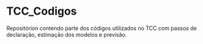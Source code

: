 # TCC_Codigos
Repositórion contendo parte dos códigos utilizados no TCC com passos de declaração, estimação dos modelos e previsão.
